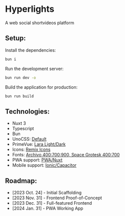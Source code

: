 # Hyperlights

A web social shortvideos platform

## Setup:

Install the dependencies:

```bash
bun i
```

Run the development server:

```bash
bun run dev -o
```

Build the application for production:

```bash
bun run build
```

## Technologies:

- Nuxt 3
- Typescript
- Bun
- UnoCSS: [Default](https://unocss.dev/presets/uno)
- PrimeVue: [Lara Light/Dark](https://primevue.org/theming/)
- Icons: [Remix Icons](https://icones.js.org/collection/ri)
- Fonts: [Archivo 400:700:900, Space Grotesk 400:700](https://fonts.bunny.net/)
- PWA support: [PWA/Nuxt](https://pwa.nuxtjs.org/setup)
- Mobile support: [Ionic/Capacitor](https://ionic.nuxtjs.org/get-started/installation)

## Roadmap:

- [2023 Oct. 24] - Initial Scaffolding
- [2023 Nov. 31] - Frontend Proof-of-Concept
- [2023 Dec. 31] - Full-featured Frontend
- [2024 Jan. 31] - PWA Working App
